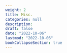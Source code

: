 ```yaml
---
weight: 2
title: Misc.
categories: null
description: 
draft: false
date: "2022-10-06"
lastmod: "2022-10-06"
bookCollapseSection: true
---
```


